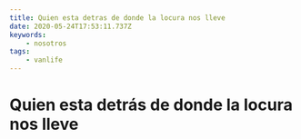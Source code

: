 ```yaml
---
title: Quien esta detras de donde la locura nos lleve
date: 2020-05-24T17:53:11.737Z
keywords:
	- nosotros
tags:
	- vanlife
---
```


# Quien esta detrás de donde la locura nos lleve


